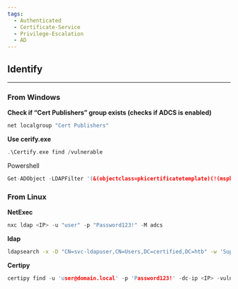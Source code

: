 ```yaml
---
tags:
  - Authenticated
  - Certificate-Service
  - Privilege-Escalation
  - AD
---
```

## Identify
---
### From Windows
**Check if “Cert Publishers” group exists (checks if ADCS is enabled)**
```C
net localgroup "Cert Publishers"
```
**Use cerify.exe**
```C
.\Certify.exe find /vulnerable
```
Powershell
```C
Get-ADObject -LDAPFilter '(&(objectclass=pkicertificatetemplate)(!(mspki-enrollment-flag:1.2.840.113556.1.4.804:=2))(|(mspki-ra-signature=0)(!(mspki-ra-signature=*)))(|(pkiextendedkeyusage=1.3.6.1.4.1.311.20.2.2)(pkiextendedkeyusage=1.3.6.1.5.5.7.3.2) (pkiextendedkeyusage=1.3.6.1.5.2.3.4))(mspki-certificate-name-flag:1.2.840.113556.1.4.804:=1))' -SearchBase 'CN=Configuration,DC=Domain,DC=local'
```
### From Linux
**NetExec**
```C
nxc ldap <IP> -u "user" -p "Password123!" -M adcs
```
**ldap**
```bash
ldapsearch -x -D "CN=svc-ldapuser,CN=Users,DC=certified,DC=htb" -w 'SuperSecretPass' -b "DC=certified,DC=htb" "(&(objectClass=pKIEnrollmentService))" -H ldap://10.129.229.25
```
**Certipy**
```C
certipy find -u 'user@domain.local' -p 'Password123!' -dc-ip <IP> -vulnerable -stdout
```
